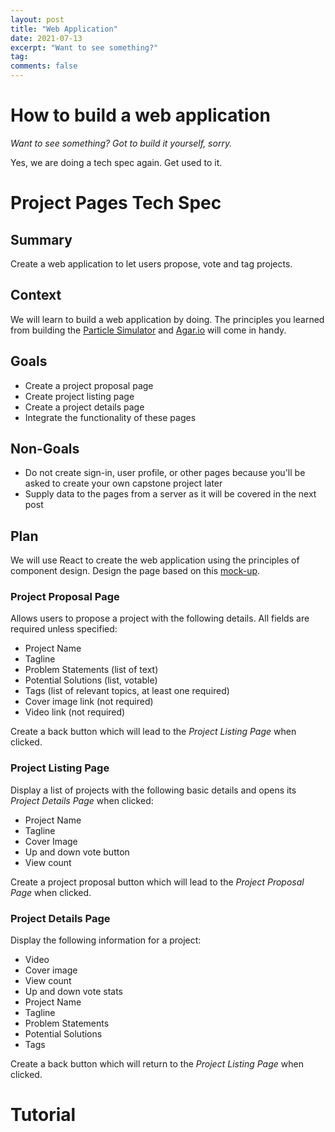 ```yaml
---
layout: post
title: "Web Application"
date: 2021-07-13
excerpt: "Want to see something?"
tag:
comments: false
---
```


# How to build a web application

_Want to see something? Got to build it yourself, sorry._

Yes, we are doing a tech spec again. Get used to it.

# Project Pages Tech Spec

## Summary

Create a web application to let users propose, vote and tag projects.

## Context

We will learn to build a web application by doing. The principles you learned from building the [Particle Simulator](/particle-simulator) and [Agar.io](/agar-io) will come in handy.

## Goals

- Create a project proposal page
- Create project listing page
- Create a project details page
- Integrate the functionality of these pages

## Non-Goals

- Do not create sign-in, user profile, or other pages because you'll be asked to create your own capstone project later
- Supply data to the pages from a server as it will be covered in the next post

## Plan

We will use React to create the web application using the principles of component design. Design the page based on this [mock-up](https://www.figma.com/file/elCdGNnjq9l8ESs43WmNSM/lifepath.ai?node-id=0%3A1).

### Project Proposal Page

Allows users to propose a project with the following details. All fields are required unless specified:

- Project Name
- Tagline
- Problem Statements (list of text)
- Potential Solutions (list, votable)
- Tags (list of relevant topics, at least one required)
- Cover image link (not required)
- Video link (not required)

Create a back button which will lead to the _Project Listing Page_ when clicked.

### Project Listing Page

Display a list of projects with the following basic details and opens its _Project Details Page_ when clicked:

- Project Name
- Tagline
- Cover Image
- Up and down vote button
- View count

Create a project proposal button which will lead to the _Project Proposal Page_ when clicked.

### Project Details Page

Display the following information for a project:

- Video
- Cover image
- View count
- Up and down vote stats
- Project Name
- Tagline
- Problem Statements
- Potential Solutions
- Tags

Create a back button which will return to the _Project Listing Page_ when clicked.

# Tutorial
